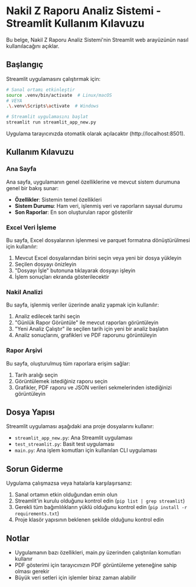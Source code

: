 # Nakil Z Raporu Analiz Sistemi - Streamlit Kullanım Kılavuzu

Bu belge, Nakil Z Raporu Analiz Sistemi'nin Streamlit web arayüzünün nasıl kullanılacağını açıklar.

## Başlangıç

Streamlit uygulamasını çalıştırmak için:

```bash
# Sanal ortamı etkinleştir
source .venv/bin/activate  # Linux/macOS
# VEYA
.\.venv\Scripts\activate  # Windows

# Streamlit uygulamasını başlat
streamlit run streamlit_app_new.py
```

Uygulama tarayıcınızda otomatik olarak açılacaktır (http://localhost:8501).

## Kullanım Kılavuzu

### Ana Sayfa

Ana sayfa, uygulamanın genel özelliklerine ve mevcut sistem durumuna genel bir bakış sunar:

- **Özellikler**: Sistemin temel özellikleri
- **Sistem Durumu**: Ham veri, işlenmiş veri ve raporların sayısal durumu
- **Son Raporlar**: En son oluşturulan rapor gösterilir

### Excel Veri İşleme

Bu sayfa, Excel dosyalarının işlenmesi ve parquet formatına dönüştürülmesi için kullanılır:

1. Mevcut Excel dosyalarından birini seçin veya yeni bir dosya yükleyin
2. Seçilen dosyayı önizleyin
3. "Dosyayı İşle" butonuna tıklayarak dosyayı işleyin
4. İşlem sonuçları ekranda gösterilecektir

### Nakil Analizi

Bu sayfa, işlenmiş veriler üzerinde analiz yapmak için kullanılır:

1. Analiz edilecek tarihi seçin
2. "Günlük Rapor Görüntüle" ile mevcut raporları görüntüleyin
3. "Yeni Analiz Çalıştır" ile seçilen tarih için yeni bir analiz başlatın
4. Analiz sonuçlarını, grafikleri ve PDF raporunu görüntüleyin

### Rapor Arşivi

Bu sayfa, oluşturulmuş tüm raporlara erişim sağlar:

1. Tarih aralığı seçin
2. Görüntülemek istediğiniz raporu seçin
3. Grafikler, PDF raporu ve JSON verileri sekmelerinden istediğinizi görüntüleyin

## Dosya Yapısı

Streamlit uygulaması aşağıdaki ana proje dosyalarını kullanır:

- `streamlit_app_new.py`: Ana Streamlit uygulaması
- `test_streamlit.py`: Basit test uygulaması
- `main.py`: Ana işlem komutları için kullanılan CLI uygulaması

## Sorun Giderme

Uygulama çalışmazsa veya hatalarla karşılaşırsanız:

1. Sanal ortamın etkin olduğundan emin olun
2. Streamlit'in kurulu olduğunu kontrol edin (`pip list | grep streamlit`)
3. Gerekli tüm bağımlılıkların yüklü olduğunu kontrol edin (`pip install -r requirements.txt`)
4. Proje klasör yapısının beklenen şekilde olduğunu kontrol edin

## Notlar

- Uygulamanın bazı özellikleri, main.py üzerinden çalıştırılan komutları kullanır
- PDF gösterimi için tarayıcınızın PDF görüntüleme yeteneğine sahip olması gerekir
- Büyük veri setleri için işlemler biraz zaman alabilir